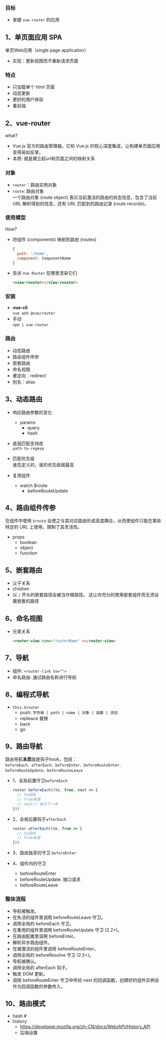 ### 目标
- 掌握 `vue-router` 的应用

## 1、单页面应用 SPA
单页Web应用（single page application）
- 实现：更新视图而不重新请求页面
### 特点
- 只加载单个 html 页面
- 动态更新
- 更好的用户体验
- 重前端

## 2、vue-router

what?
- Vue.js 官方的路由管理器。它和 Vue.js 的核心深度集成，让构建单页面应用变得易如反掌。
- 本质: 就是建立起url和页面之间的映射关系

### 对象

- `router`：路由实例对象
- `route`: 路由对象<br>
	一个路由对象 (route object) 表示当前激活的路由的状态信息，包含了当前 URL 解析得到的信息，还有 URL 匹配到的路由记录 (route records)。

### 使用模型

How?
- 将组件 (components) 映射到路由 (routes)
  ```js
  {
    path: '/home',
    component: ComponentName
  }
  ```
- 告诉 `Vue Router` 在哪里渲染它们<br>
  ```html
  <view-roouter></view-roouter>
  ```

### 安装

- **vue-cli**<br>
  `vue add @vue/router`
- 手动<br>
	`npm i vue-router`

### 路由

- 动态路由 
- 路由组件传参
- 嵌套路由
- 命名视图
- 重定向：redirect
- 别名：alias

## 3、动态路由

- 响应路由参数的变化
  - params
	- query
	- hash

- 底层匹配支持库<br>
  `path-to-regexp`

- 匹配优先级<br>
	谁先定义的，谁的优先级就最高

- 复用组件
  -	watch $route
	- beforeRouteUpdate

## 4、路由组件传参

在组件中使用 `$route` 会使之与其对应路由形成高度耦合，从而使组件只能在某些特定的 URL 上使用，限制了其灵活性。

- props
	- boolean
	- object
	- function

## 5、嵌套路由

- 父子关系
- children
- 以 `/` 开头的嵌套路径会被当作根路径。 这让你充分的使用嵌套组件而无须设置嵌套的路径

## 6、命名视图

- 兄弟关系
  ```html
  <router-view name="routerName" ></router-view>
  ```

## 7、导航

- 组件: `<router-link to="">`
- 命名路由: 通过路由名称进行导航

## 8、编程式导航
- `this.$router`
	- push: `字符串 | path | name | 对象 | 函数 | 添加`
	-	repleace
			替换
	-	back
	-	go

## 9、路由导航

路由导航**本质**就是钩子hook，包括：<br>
`beforeEach、afterEach、beforeEnter、beforeRouteEnter、beforeRouteUpdate、beforeRouteLeave`

- 1、全局前置守卫`beforeEach`
  ```js
  router.beforeEach((to, from, next => {
    // to目标
    // from来源
    // next() 执行下一步
  })) 
  ```
- 2、全局后置钩子`afterEach`
  ```js
  router.afterEach((to, from => {
    // to目标
    // from来源
  })) 
  ```
- 3、路由独享的守卫 `beforeEnter`
      
- 4、组件内的守卫
  - beforeRouteEnter
  - beforeRouteUpdate: 接口请求
  - beforeRouteLeave
### 整体流程
- 导航被触发。
- 在失活的组件里调用 beforeRouteLeave 守卫。
- 调用全局的 beforeEach 守卫。
- 在重用的组件里调用 beforeRouteUpdate 守卫 (2.2+)。
- 在路由配置里调用 beforeEnter。
- 解析异步路由组件。
- 在被激活的组件里调用 beforeRouteEnter。
- 调用全局的 beforeResolve 守卫 (2.5+)。
- 导航被确认。
- 调用全局的 afterEach 钩子。
- 触发 DOM 更新。
- 调用 beforeRouteEnter 守卫中传给 next 的回调函数，创建好的组件实例会作为回调函数的参数传入。

## 10、路由模式

- hash # 
- history
  - https://developer.mozilla.org/zh-CN/docs/Web/API/History_API
  - 后端设置

